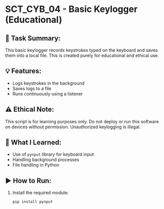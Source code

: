 # SCT_CYB_04 - Basic Keylogger (Educational)

## 🔐 Task Summary:
This basic keylogger records keystrokes typed on the keyboard and saves them into a local file. This is created purely for educational and ethical use.

## 💡 Features:
- Logs keystrokes in the background
- Saves logs to a file
- Runs continuously using a listener

## ⚠️ Ethical Note:
This script is for learning purposes only. Do not deploy or run this software on devices without permission. Unauthorized keylogging is illegal.

## 🧠 What I Learned:
- Use of `pynput` library for keyboard input
- Handling background processes
- File handling in Python

## ▶️ How to Run:
1. Install the required module:
   ```bash
   pip install pynput
